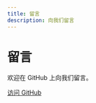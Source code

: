 ```yaml
---
title: 留言
description: 向我们留言
---
```


# 留言

欢迎在 GitHub 上向我们留言。

<a href="https://github.com/CofficLab/FeedbackHub" target="_blank" class="btn btn-primary">访问 GitHub</a>
